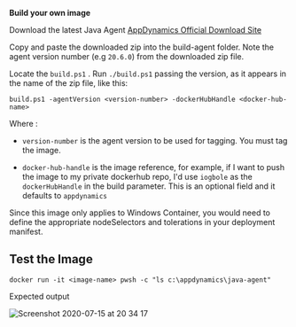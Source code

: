 **Build your own image**


Download the latest Java Agent [AppDynamics Official Download Site](https://download.appdynamics.com/download/)

Copy and paste the downloaded zip into the build-agent folder. Note the agent version number (e.g `20.6.0`) from the downloaded zip file.

Locate the `build.ps1` . Run `./build.ps1` passing the version, as it appears in the name of the zip file, like this:

`build.ps1 -agentVersion <version-number> -dockerHubHandle <docker-hub-name>`

Where :

-  `version-number` is the agent version to be used for tagging. You must tag the image.

-  `docker-hub-handle` is the image reference, for example, if I want to push the image to my private dockerhub repo, I'd use `iogbole` as the `dockerHubHandle` in the build parameter.  This is an optional field and it defaults to `appdynamics`

Since this image only applies to Windows Container, you  would need to define the appropriate nodeSelectors and tolerations in your deployment manifest.

## Test the Image

`docker run -it <image-name> pwsh -c "ls c:\appdynamics\java-agent"`

Expected output 

![Screenshot 2020-07-15 at 20 34 17](https://user-images.githubusercontent.com/2548160/87588152-11faad80-c6db-11ea-94cd-b599e12e4080.png)

